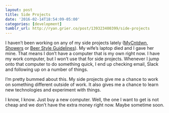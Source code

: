 ```yaml
---
layout: post
title: Side Projects
date: '2016-02-14T18:54:09-05:00'
categories: [development]
tumblr_url: http://ryan.grier.co/post/139323400399/side-projects
---
```

I haven’t been working on any of my side projects lately ([MyCntdwn](https://itunes.apple.com/us/app/mycntdwn/id293970065?mt=8), [Showers](https://itunes.apple.com/us/app/showers-white-noise-generator/id842747465?mt=8) or [Beer Style Guidelines](https://itunes.apple.com/us/app/beer-style-guidelines/id998139111?mt=8)). My wife’s laptop died and I gave her mine. That means I don’t have a computer that is my own right now. I have my work computer, but I won’t use that for side projects. Whenever I jump onto that computer to do something quick, I end up checking email, Slack and following up on a number of things.

I’m pretty bummed about this. My side projects give me a chance to work on something different outside of work. It also gives me a chance to learn new technologies and experiment with things.

I know, I know. Just buy a new computer. Well, the one I want to get is not cheap and we don’t have the extra money right now. Maybe sometime soon.

